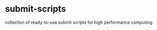 submit-scripts
==============

collection of ready-to-use submit scripts for high performance computing

